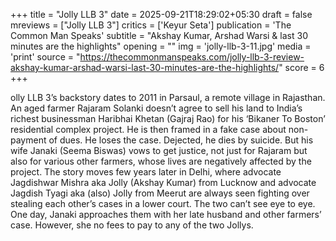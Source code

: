 +++
title = "Jolly LLB 3"
date = 2025-09-21T18:29:02+05:30
draft = false
mreviews = ["Jolly LLB 3"]
critics = ['Keyur Seta']
publication = 'The Common Man Speaks'
subtitle = "Akshay Kumar, Arshad Warsi & last 30 minutes are the highlights"
opening = ""
img = 'jolly-llb-3-11.jpg'
media = 'print'
source = "https://thecommonmanspeaks.com/jolly-llb-3-review-akshay-kumar-arshad-warsi-last-30-minutes-are-the-highlights/"
score = 6
+++

olly LLB 3’s backstory dates to 2011 in Parsaul, a remote village in Rajasthan. An aged farmer Rajaram Solanki doesn’t agree to sell his land to India’s richest businessman Haribhai Khetan (Gajraj Rao) for his ‘Bikaner To Boston’ residential complex project. He is then framed in a fake case about non-payment of dues. He loses the case. Dejected, he dies by suicide. But his wife Janaki (Seema Biswas) vows to get justice, not just for Rajaram but also for various other farmers, whose lives are negatively affected by the project. The story moves few years later in Delhi, where advocate Jagdishwar Mishra aka Jolly (Akshay Kumar) from Lucknow and advocate Jagdish Tyagi aka (also) Jolly from Meerut are always seen fighting over stealing each other’s cases in a lower court. The two can’t see eye to eye. One day, Janaki approaches them with her late husband and other farmers’ case. However, she no fees to pay to any of the two Jollys.
